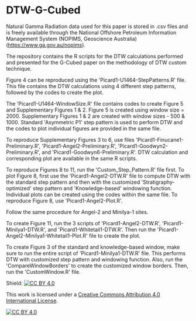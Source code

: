 # DTW-G-Cubed

Natural Gamma Radiation data used for this paper is stored in .csv files and is freely available through the National Offshore Petroleum Information Management System (NOPIMS, Geoscience Australia) (https://www.ga.gov.au/nopims).

The repository contains the R scripts for the DTW calculations performed and presented for the G-Cubed paper on the methodology of DTW custom technique. 

Figure 4 can be reproduced using the 'Picard1-U1464-StepPatterns.R' file. This file contains the DTW calculations using 4 different step patterns, followed by the codes to create the plot.

The 'Picard1-U1464-WindowSize.R' file contains codes to create Figure 5 and Supplementary Figures 1 & 2. Figure 5 is created using window size = 2000. Supplementary Figures 1 & 2 are created with window sizes - 500 & 1000. Standard 'Asymmetric P1' step pattern is used to perform DTW and the codes to plot individual figures are provided in the same file.

To reproduce Supplementary Figures 3 to 6, use files 'Picard1-Finucane1-Preliminary.R', 'Picard1-Angel2-Preliminary.R', 'Picard1-Goodwyn2-Preliminary.R', and 'Picard1-Goodwyn6-Preliminary.R'. DTW calculation and corresponding plot are available in the same R scripts.

To reproduce Figures 8 to 11, run the 'Custom_Step_Pattern.R' file first. To plot Figure 8, first use the 'Picard1-Angel2-DTW.R' file to compute DTW with the standard step pattern and then with the customized 'Stratigraphy-optimized' step pattern and 'Knowledge-based' windowing function. Individual plots can be created using the codes within the same file. To reproduce Figure 8, use 'Picard1-Angel2-Plot.R'.

Follow the same procedure for Angel-2 and Minilya-1 sites.

To create Figure 11, run the 3 scripts of 'Picard1-Angel2-DTW.R', 'Picard1-Minilya1-DTW.R', and 'Picard1-Whitetail1-DTW.R'. Then run the 'Picard1-Angel2-Minilya1-Whitetail1-Plot.R' file to create the plot.

To create Figure 3 of the standard and knowledge-based window, make sure to run the entire script of 'Picard1-Minilya1-DTW.R' file. This performs DTW with customized step pattern and windowing function. Also, run the 'CompareWindowBorders' to create the customized window borders. Then, run the 'CustomWindow.R' file.



Shield: [![CC BY 4.0][cc-by-shield]][cc-by]

This work is licensed under a
[Creative Commons Attribution 4.0 International License][cc-by].

[![CC BY 4.0][cc-by-image]][cc-by]

[cc-by]: http://creativecommons.org/licenses/by/4.0/
[cc-by-image]: https://i.creativecommons.org/l/by/4.0/88x31.png
[cc-by-shield]: https://img.shields.io/badge/License-CC%20BY%204.0-lightgrey.svg
